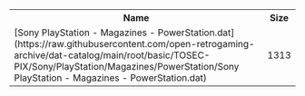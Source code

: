 <table>
<tr><th>Name</th><th>Size</th></tr>
<tr><td>[Sony PlayStation - Magazines - PowerStation.dat](https://raw.githubusercontent.com/open-retrogaming-archive/dat-catalog/main/root/basic/TOSEC-PIX/Sony/PlayStation/Magazines/PowerStation/Sony PlayStation - Magazines - PowerStation.dat)</td><td>1313</td></tr>
</table>
